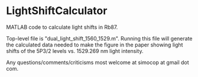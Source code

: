 # LightShiftCalculator
MATLAB code to calculate light shifts in Rb87.

Top-level file is "dual_light_shift_1560_1529.m". Running this file will generate the calculated data needed to make the figure in the paper showing light shifts of the 5P3/2 levels vs. 1529.269 nm light intensity.

Any questions/comments/criticisms most welcome at simocop at gmail dot com. 
